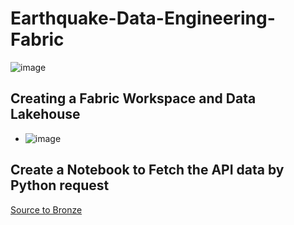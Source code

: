 # Earthquake-Data-Engineering-Fabric

![image](https://github.com/user-attachments/assets/a5429d12-f94b-4712-ae4a-d7194ede2b2f)


## Creating a Fabric Workspace and Data Lakehouse
- ![image](https://github.com/user-attachments/assets/4d95fa9b-1f56-4d6b-8283-edb8d8d7c443)

## Create a Notebook to Fetch the API data by Python request

[Source to Bronze](https://github.com/Mahendra710/Earthquake-Data-Engineering-Fabric/blob/main/Source%20To%20Bronze.ipynb)
